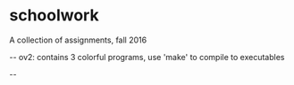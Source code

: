 # schoolwork
A collection of assignments, fall 2016

--
ov2: contains 3 colorful programs, use 'make' to compile to executables

--
